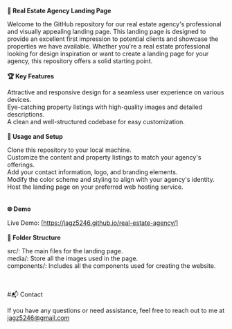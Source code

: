 **🏡 Real Estate Agency Landing Page**

Welcome to the GitHub repository for our real estate agency's professional and visually appealing landing page. This landing page is designed to provide an excellent first impression to potential clients and showcase the properties we have available. Whether you're a real estate professional looking for design inspiration or want to create a landing page for your agency, this repository offers a solid starting point.
<br/> <br/>
**🏆 Key Features**

Attractive and responsive design for a seamless user experience on various devices.<br/>
Eye-catching property listings with high-quality images and detailed descriptions.<br/>
A clean and well-structured codebase for easy customization.
<br/><br/>
**🔧 Usage and Setup**

Clone this repository to your local machine.<br/>
Customize the content and property listings to match your agency's offerings.<br/>
Add your contact information, logo, and branding elements.<br/>
Modify the color scheme and styling to align with your agency's identity.<br/>
Host the landing page on your preferred web hosting service.<br/>
<br/><br/>
**🌐 Demo**

Live Demo: [https://jagz5246.github.io/real-estate-agency/]
<br/><br/>
**📁 Folder Structure**

src/: The main files for the landing page.<br/>
media/: Store all the images used in the page.<br/>
components/: Includes all the components used for creating the website.<br/>
<br/><br/>

#📬 Contact

If you have any questions or need assistance, feel free to reach out to me at jagz5246@gmail.com

